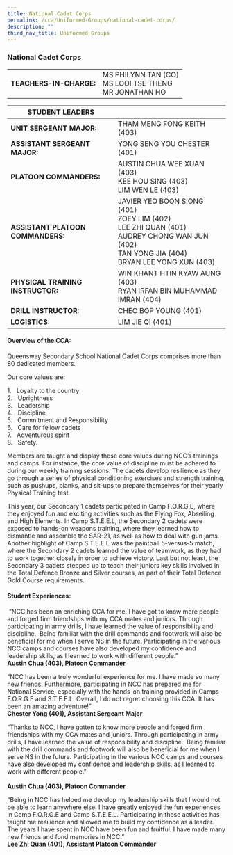 ```yaml
---
title: National Cadet Corps
permalink: /cca/Uniformed-Groups/national-cadet-corps/
description: ""
third_nav_title: Uniformed Groups
---
```

### National Cadet Corps

|  	|  	|
|---	|---	|
| **TEACHERS-IN-CHARGE:** 	| MS PHILYNN TAN (CO)<br>MS LOOI TSE THENG<br>MR JONATHAN HO 	|

| STUDENT LEADERS 	|  	|
|---	|---	|
| **UNIT SERGEANT MAJOR:** 	| THAM MENG FONG KEITH (403) 	|
| **ASSISTANT SERGEANT MAJOR:** 	| YONG SENG YOU CHESTER (401) 	|
| **PLATOON COMMANDERS:** 	| AUSTIN CHUA WEE XUAN (403)<br>KEE HOU SING (403)<br>LIM WEN LE (403) 	|
| **ASSISTANT PLATOON COMMANDERS:** 	| JAVIER YEO BOON SIONG (401)<br>ZOEY LIM (402)<br>LEE ZHI QUAN (401)<br>AUDREY CHONG WAN JUN (402)<br>TAN YONG JIA (404)<br>BRYAN LEE YONG XUN (403) 	|
| **PHYSICAL TRAINING INSTRUCTOR:** 	| WIN KHANT HTIN KYAW AUNG (403)<br>RYAN IRFAN BIN MUHAMMAD IMRAN (404) 	|
| **DRILL INSTRUCTOR:** 	| CHEO BOP YOUNG (401) 	|
| **LOGISTICS:** 	| LIM JIE QI (401) 	|

#### Overview of the CCA:

Queensway Secondary School National Cadet Corps comprises more than 80 dedicated members.

Our core values are:

1\.   Loyalty to the country<br>
2\.   Uprightness<br>
3\.   Leadership<br>
4\.   Discipline<br>
5\.   Commitment and Responsibility<br>
6\.   Care for fellow cadets<br>
7\.   Adventurous spirit<br>
8\.   Safety.

  

Members are taught and display these core values during NCC’s trainings and camps. For instance, the core value of discipline must be adhered to during our weekly training sessions. The cadets develop resilience as they go through a series of physical conditioning exercises and strength training, such as pushups, planks, and sit-ups to prepare themselves for their yearly Physical Training test.

  

This year, our Secondary 1 cadets participated in Camp F.O.R.G.E, where they enjoyed fun and exciting activities such as the Flying Fox, Abseiling and High Elements. In Camp S.T.E.E.L, the Secondary 2 cadets were exposed to hands-on weapons training, where they learned how to dismantle and assemble the SAR-21, as well as how to deal with gun jams. Another highlight of Camp S.T.E.E.L was the paintball 5-versus-5 match, where the Secondary 2 cadets learned the value of teamwork, as they had to work together closely in order to achieve victory. Last but not least, the Secondary 3 cadets stepped up to teach their juniors key skills involved in the Total Defence Bronze and Silver courses, as part of their Total Defence Gold Course requirements.

  

#### Student Experiences: 

 “NCC has been an enriching CCA for me. I have got to know more people and forged firm friendshps with my CCA mates and juniors. Through participating in army drills, I have learned the value of responsibility and discipline.  Being familiar with the drill commands and footwork will also be beneficial for me when I serve NS in the future. Participating in the various NCC camps and courses have also developed my confidence and leadership skills, as I learned to work with different people.”
<br> **Austin Chua (403), Platoon Commander**

“NCC has been a truly wonderful experience for me. I have made so many new friends. Furthermore, participating in NCC has prepared me for National Service, especially with the hands-on training provided in Camps F.O.R.G.E and S.T.E.E.L. Overall, I do not regret choosing this CCA. It has been an amazing adventure!”
<br> **Chester Yong (401), Assistant Sergeant Major**

  

“Thanks to NCC, I have gotten to know more people and forged firm friendships with my CCA mates and juniors. Through participating in army drills, I have learned the value of responsibility and discipline.  Being familiar with the drill commands and footwork will also be beneficial for me when I serve NS in the future. Participating in the various NCC camps and courses have also developed my confidence and leadership skills, as I learned to work with different people.”  
<br> **Austin Chua (403), Platoon Commander**

“Being in NCC has helped me develop my leadership skills that I would not be able to learn anywhere else. I have greatly enjoyed the fun experiences in Camp F.O.R.G.E and Camp S.T.E.E.L. Participating in these activities has taught me resilience and allowed me to build my confidence as a leader. The years I have spent in NCC have been fun and fruitful. I have made many new friends and fond memories in NCC.”
<br> **Lee Zhi Quan (401), Assistant Platoon Commander**